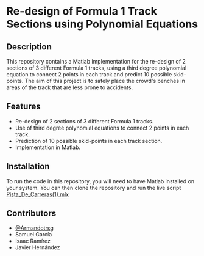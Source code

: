 # Re-design of Formula 1 Track Sections using Polynomial Equations

## Description

This repository contains a Matlab implementation for the re-design of 2 sections of 3 different Formula 1 tracks, using a third degree polynomial equation to connect 2 points in each track and predict 10 possible skid-points. The aim of this project is to safely place the crowd's benches in areas of the track that are less prone to accidents.

## Features

- Re-design of 2 sections of 3 different Formula 1 tracks.
- Use of third degree polynomial equations to connect 2 points in each track.
- Prediction of 10 possible skid-points in each track section.
- Implementation in Matlab.

## Installation

To run the code in this repository, you will need to have Matlab installed on your system. You can then clone the repository and run the live script [Pista_De_Carreras(1).mlx](./Pista_De_Carreras(1).mlx)

## Contributors

- [@Armandotrsg](https://github.com/Armandotrsg)
- Samuel García
- Isaac Ramírez
- Javier Hernández
